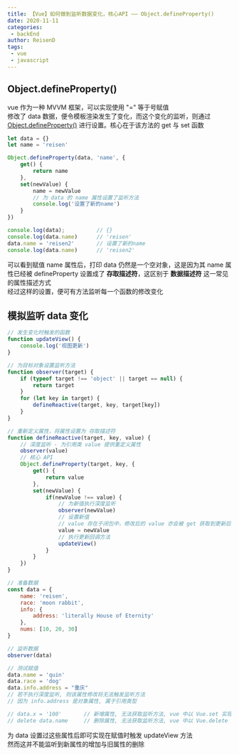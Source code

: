 ```yaml
---
title: 【Vue】如何做到监听数据变化，核心API —— Object.defineProperty()
date: 2020-11-11
categories:
 - backEnd
author: ReisenD
tags:
 - vue
 - javascript
---
```


## Object.defineProperty()
vue 作为一种 MVVM 框架，可以实现使用 "=" 等于号赋值  
修改了 data 数据，便令模板渲染发生了变化，而这个变化的监听，则通过 [Object.defineProperty()](https://developer.mozilla.org/zh-CN/docs/Web/JavaScript/Reference/Global_Objects/Object/defineProperty) 进行设置。核心在于该方法的 get 与 set 函数

```js
let data = {}
let name = 'reisen'

Object.defineProperty(data, 'name', {
    get() {
        return name
    },
    set(newValue) {
        name = newValue
        // 为 data 的 name 属性设置了监听方法
        console.log('设置了新的name')
    }
})

console.log(data);          // {}
console.log(data.name)      // 'reisen'
data.name = 'reisen2'       // 设置了新的name
console.log(data.name)      // 'reisen2'
```

可以看到赋值 name 属性后，打印 data 仍然是一个空对象，这是因为其 name 属性已经被 defineProperty 设置成了 **存取描述符**，这区别于 **数据描述符** 这一常见的属性描述方式  
经过这样的设置，便可有方法监听每一个函数的修改变化

## 模拟监听 data 变化
```js
// 发生变化时触发的函数
function updateView() {
    console.log('视图更新')
}

// 为目标对象设置监听方法
function observer(target) {
    if (typeof target !== 'object' || target == null) {
        return target
    }
    for (let key in target) {
        defineReactive(target, key, target[key])
    }
}

// 重新定义属性，将属性设置为 存取描述符
function defineReactive(target, key, value) {
    // 深度监听 - 为引用类 value 提供重定义属性
    observer(value)
    // 核心 API
    Object.defineProperty(target, key, {
        get() {
            return value
        },
        set(newValue) {
            if(newValue !== value) {
                // 为新值执行深度监听
                observer(newValue)
                // 设置新值
                // value 存在于闭包中，修改后的 value 亦会被 get 获取到更新后的值
                value = newValue
                // 执行更新回调方法
                updateView()
            }
        }
    })
}

// 准备数据
const data = {
    name: 'reisen',
    race: 'moon rabbit',
    info: {
        address: 'literally House of Eternity'
    },
    nums: [10, 20, 30]
}

// 监听数据
observer(data)

// 测试赋值
data.name = 'quin'
data.race = 'dog'
data.info.address = "重庆"  
// 若不执行深度监听, 则该属性修改将无法触发监听方法
// 因为 info.address 是对象属性, 属于引用类型

// data.x = '100'       // 新增属性, 无法获取监听方法, vue 中以 Vue.set 实现
// delete data.name     // 删除属性, 无法获取监听方法, vue 中以 Vue.delete 实现
```

为 data 设置过这些属性后即可实现在赋值时触发 updateView 方法  
然而这并不能监听到新属性的增加与旧属性的删除
